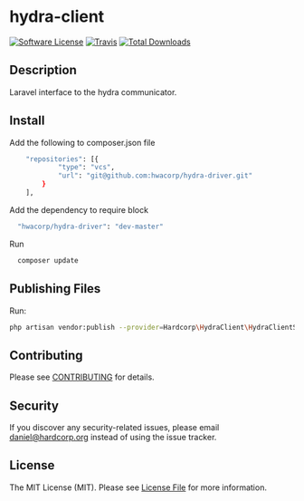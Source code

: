 # hydra-client

[![Software License](https://img.shields.io/badge/license-MIT-brightgreen.svg?style=flat-square)](LICENSE.md)
[![Travis](https://img.shields.io/travis/hardcorp/hydra-client.svg?style=flat-square)]()
[![Total Downloads](https://img.shields.io/packagist/dt/hardcorp/hydra-client.svg?style=flat-square)](https://packagist.org/packages/hardcorp/hydra-client)

## Description

Laravel interface to the hydra communicator.


## Install
Add the following to composer.json file
```bash
    "repositories": [{
            "type": "vcs",
            "url": "git@github.com:hwacorp/hydra-driver.git"
        }
    ],
```
Add the dependency to require block
```bash
  "hwacorp/hydra-driver": "dev-master"
```
Run
```bash
  composer update
```

## Publishing Files

Run:

```bash
php artisan vendor:publish --provider=Hardcorp\HydraClient\HydraClientServiceProvider
```


## Contributing

Please see [CONTRIBUTING](CONTRIBUTING.md) for details.


## Security

If you discover any security-related issues, please email daniel@hardcorp.org instead of using the issue tracker.


## License

The MIT License (MIT). Please see [License File](/LICENSE.md) for more information.
